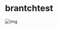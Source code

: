 # brantchtest
![img]("https://www.google.com/search?q=images+of+nature&tbm=isch&source=iu&ictx=1&fir=a3gewlb6S8lpiM%252CBa_eiczVaD9-zM%252C_&vet=1&usg=AI4_-kQaekMrgd-rL0ChCk3jfk3jqZLbfw&sa=X&ved=2ahUKEwir5tfXzcDuAhUW4HMBHZJ8A8sQ9QF6BAgREAE#imgrc=a3gewlb6S8lpiM")
